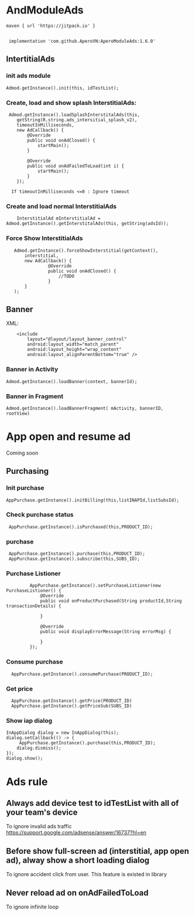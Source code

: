 
# AndModuleAds

	maven { url 'https://jitpack.io' }


	 implementation 'com.github.AperoVN:AperoModuleAds:1.6.0'
## IntertitialAds
### init ads module
    Admod.getInstance().init(this, idTestList);
    
  
### Create, load and show splash InterstitialAds:
     Admod.getInstance().loadSplashInterstitalAds(this,
		getString(R.string.ads_intersitial_splash_v2),
		timeoutInMilliseconds,
	    new AdCallback() {
            @Override
            public void onAdClosed() {
                startMain();
            }

            @Override
            public void onAdFailedToLoad(int i) {
                startMain();
            }
        });
        
	  If timeoutInMilliseconds <=0 : Ignore timeout
	  
### Create and load normal InterstitialAds	  
		InterstitialAd mInterstitialAd = Admod.getInstance().getInterstitalAds(this, getString(adsId));
		
### Force Show InterstitialAds
	   Admod.getInstance().forceShowInterstitial(getContext(),
		   interstitial, 
		   new AdCallback() {
                    @Override
                    public void onAdClosed() {
                        //TODO
                    }
           }
       );
## Banner
XML:

		<include
			layout="@layout/layout_banner_control"  
			android:layout_width="match_parent"  
			android:layout_height="wrap_content"  
			android:layout_alignParentBottom="true" />

### Banner in Activity
	Admod.getInstance().loadBanner(context, bannerId);
### Banner in Fragment
	Admod.getInstance().loadBannerFragment( mActivity, bannerID,  rootView)

# App open and resume ad
Coming soon

## Purchasing
### Init purchase
	AppPurchase.getInstance().initBilling(this,listINAPId,listSubsId);
### Check purchase status
	 AppPurchase.getInstance().isPurchased(this,PRODUCT_ID);
###  purchase
	 AppPurchase.getInstance().purchase(this,PRODUCT_ID);
	 AppPurchase.getInstance().subscribe(this,SUBS_ID);
### Purchase Listioner
	         AppPurchase.getInstance().setPurchaseListioner(new PurchaseListioner() {
                 @Override
                 public void onProductPurchased(String productId,String transactionDetails) {

                 }

                 @Override
                 public void displayErrorMessage(String errorMsg) {

                 }
             });

### Consume purchase
	  AppPurchase.getInstance().consumePurchase(PRODUCT_ID);
### Get price
	  AppPurchase.getInstance().getPrice(PRODUCT_ID)
	  AppPurchase.getInstance().getPriceSub(SUBS_ID)
### Show iap dialog
	InAppDialog dialog = new InAppDialog(this);
	dialog.setCallback(() -> {  
	     AppPurchase.getInstance().purchase(this,PRODUCT_ID);
	    dialog.dismiss();  
	});  
	dialog.show();


# Ads rule
## Always add device test to idTestList with all of your team's device
To ignore invalid ads traffic
https://support.google.com/adsense/answer/16737?hl=en
## Before show full-screen ad (interstitial, app open ad), alway show a short loading dialog
To ignore accident click from user. This feature is existed in library
## Never reload ad on onAdFailedToLoad
To ignore infinite loop
